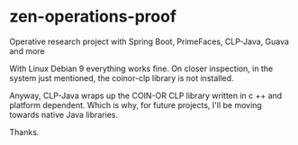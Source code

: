 # zen-operations-proof

Operative research project with Spring Boot, PrimeFaces, CLP-Java, Guava and more

With Linux Debian 9 everything works fine.
On closer inspection, in the system just mentioned, the coinor-clp library is not installed.

Anyway, CLP-Java wraps up the COIN-OR CLP library written in c ++ and platform dependent. Which is why, for future projects, I'll be moving towards native Java libraries.

Thanks.
